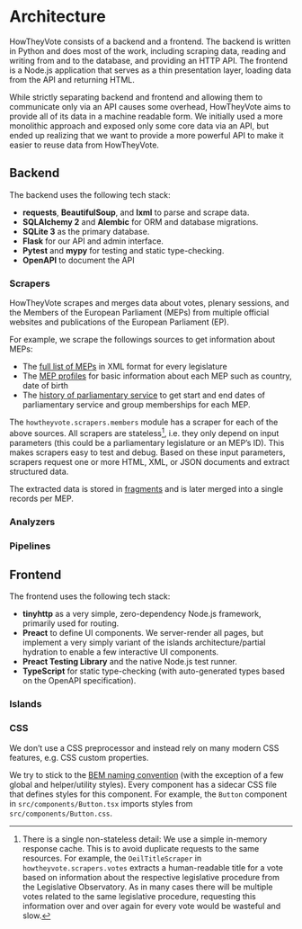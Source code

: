 # Architecture

HowTheyVote consists of a backend and a frontend. The backend is written in Python and does most of the work, including scraping data, reading and writing from and to the database, and providing an HTTP API. The frontend is a Node.js application that serves as a thin presentation layer, loading data from the API and returning HTML.

While strictly separating backend and frontend and allowing them to communicate only via an API causes some overhead, HowTheyVote aims to provide all of its data in a machine readable form. We initially used a more monolithic approach and exposed only some core data via an API, but ended up realizing that we want to provide a more powerful API to make it easier to reuse data from HowTheyVote.

## Backend

The backend uses the following tech stack:

* **requests**, **BeautifulSoup**, and **lxml** to parse and scrape data.
* **SQLAlchemy 2** and **Alembic** for ORM and database migrations.
* **SQLite 3** as the primary database.
* **Flask** for our API and admin interface.
* **Pytest** and **mypy** for testing and static type-checking.
* **OpenAPI** to document the API

### Scrapers

HowTheyVote scrapes and merges data about votes, plenary sessions, and the Members of the European Parliament (MEPs) from multiple official websites and publications of the European Parliament (EP).

For example, we scrape the followings sources to get information about MEPs:

* The [full list of MEPs](https://www.europarl.europa.eu/meps/en/directory/xml?leg=9) in XML format for every legislature
* The [MEP profiles](https://www.europarl.europa.eu/meps/en/96734/SKA_KELLER/home) for basic information about each MEP such as country, date of birth
* The [history of parliamentary service](https://www.europarl.europa.eu/meps/en/96734/SKA_KELLER/history/9) to get start and end dates of parliamentary service and group memberships for each MEP.

The `howtheyvote.scrapers.members` module has a scraper for each of the above sources. All scrapers are stateless[^stateless], i.e. they only depend on input parameters (this could be a parliamentary legislature or an MEP’s ID). This makes scrapers easy to test and debug. Based on these input parameters, scrapers request one or more HTML, XML, or JSON documents and extract structured data.

[^stateless]: There is a single non-stateless detail: We use a simple in-memory response cache. This is to avoid duplicate requests to the same resources. For example, the `OeilTitleScraper` in `howtheyvote.scrapers.votes` extracts a human-readable title for a vote based on information about the respective legislative procedure from the Legislative Observatory. As in many cases there will be multiple votes related to the same legislative procedure, requesting this information over and over again for every vote would be wasteful and slow.

The extracted data is stored in [fragments](./fragments.md) and is later merged into a single records per MEP.

### Analyzers

### Pipelines

## Frontend

The frontend uses the following tech stack:

* **tinyhttp** as a very simple, zero-dependency Node.js framework, primarily used for routing.
* **Preact** to define UI components. We server-render all pages, but implement a very simply variant of the islands architecture/partial hydration to enable a few interactive UI components.
* **Preact Testing Library** and the native Node.js test runner.
* **TypeScript** for static type-checking (with auto-generated types based on the OpenAPI specification).

### Islands


### CSS

We don’t use a CSS preprocessor and instead rely on many modern CSS features, e.g. CSS custom properties.

We try to stick to the [BEM naming convention](https://getbem.com/) (with the exception of a few global and helper/utility styles). Every component has a sidecar CSS file that defines styles for this component. For example, the `Button` component in `src/components/Button.tsx` imports styles from `src/components/Button.css`.
